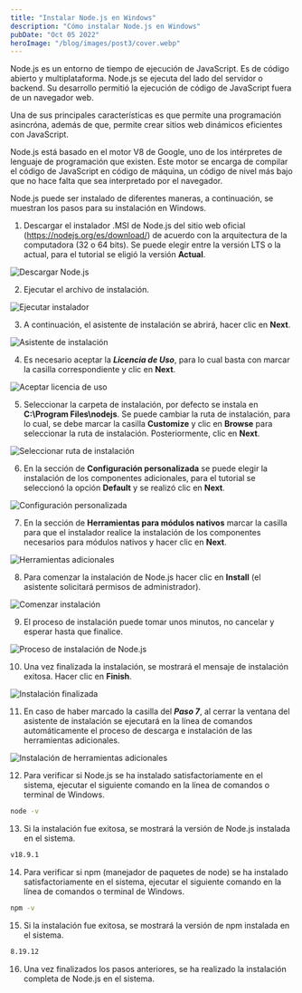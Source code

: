 ```yaml
---
title: "Instalar Node.js en Windows"
description: "Cómo instalar Node.js en Windows"
pubDate: "Oct 05 2022"
heroImage: "/blog/images/post3/cover.webp"
---
```


Node.js es un entorno de tiempo de ejecución de JavaScript. Es de código abierto y multiplataforma. Node.js se ejecuta del lado del servidor o backend. Su desarrollo permitió la ejecución de código de JavaScript fuera de un navegador web.

Una de sus principales características es que permite una programación asincróna, además de que, permite crear sitios web dinámicos eficientes con JavaScript.

Node.js está basado en el motor V8 de Google, uno de los intérpretes de lenguaje de programación que existen. Este motor se encarga de compilar el código de JavaScript en código de máquina, un código de nivel más bajo que no hace falta que sea interpretado por el navegador.

Node.js puede ser instalado de diferentes maneras, a continuación, se muestran los pasos para su instalación en Windows.

1. Descargar el instalador .MSI de Node.js del sitio web oficial (https://nodejs.org/es/download/) de acuerdo con la arquitectura de la computadora (32 o 64 bits). Se puede elegir entre la versión LTS o la actual, para el tutorial se eligió la versión **Actual**.

![Descargar Node.js](/blog/images/post3/download.webp)

2. Ejecutar el archivo de instalación.

![Ejecutar instalador](/blog/images/post3/installer.webp)

3. A continuación, el asistente de instalación se abrirá, hacer clic en **Next**.

![Asistente de instalación](/blog/images/post3/install.webp)

4. Es necesario aceptar la ***Licencia de Uso***, para lo cual basta con marcar la casilla correspondiente y clic en **Next**.

![Aceptar licencia de uso](/blog/images/post3/license.webp)

5. Seleccionar la carpeta de instalación, por defecto se instala en **C:\Program Files\nodejs**. Se puede cambiar la ruta de instalación, para lo cual, se debe marcar la casilla **Customize** y clic en **Browse** para seleccionar la ruta de instalación. Posteriormente, clic en **Next**.

![Seleccionar ruta de instalación](/blog/images/post3/path.webp)

6. En la sección de **Configuración personalizada** se puede elegir la instalación de los componentes adicionales, para el tutorial se seleccionó la opción **Default** y se realizó clic en **Next**.

![Configuración personalizada](/blog/images/post3/custom.webp)

7. En la sección de **Herramientas para módulos nativos** marcar la casilla para que el instalador realice la instalación de los componentes necesarios para módulos nativos y hacer clic en **Next**.

![Herramientas adicionales](/blog/images/post3/tools.webp)

8. Para comenzar la instalación de Node.js hacer clic en **Install** (el asistente solicitará permisos de administrador).

![Comenzar instalación](/blog/images/post3/begin-install.webp)

9. El proceso de instalación puede tomar unos minutos, no cancelar y esperar hasta que finalice.

![Proceso de instalación de Node.js](/blog/images/post3/process-install.webp)

10.  Una vez finalizada la instalación, se mostrará el mensaje de instalación exitosa. Hacer clic en **Finish**.

![Instalación finalizada](/blog/images/post3/finish.webp)

11.  En caso de haber marcado la casilla del ***Paso 7***, al cerrar la ventana del asistente de instalación se ejecutará en la línea de comandos automáticamente el proceso de descarga e instalación de las herramientas adicionales.

![Instalación de herramientas adicionales](/blog/images/post3/install-tools.webp)

12. Para verificar si Node.js se ha instalado satisfactoriamente en el sistema, ejecutar el siguiente comando en la línea de comandos o terminal de Windows.

```bash
node -v
```

13. Si la instalación fue exitosa, se mostrará la versión de Node.js instalada en el sistema.

```bash
v18.9.1
```

14. Para verificar si npm (manejador de paquetes de node) se ha instalado satisfactoriamente en el sistema, ejecutar el siguiente comando en la línea de comandos o terminal de Windows.

```bash
npm -v
```

15. Si la instalación fue exitosa, se mostrará la versión de npm instalada en el sistema.

```bash
8.19.12
```

16. Una vez finalizados los pasos anteriores, se ha realizado la instalación completa de Node.js en el sistema.